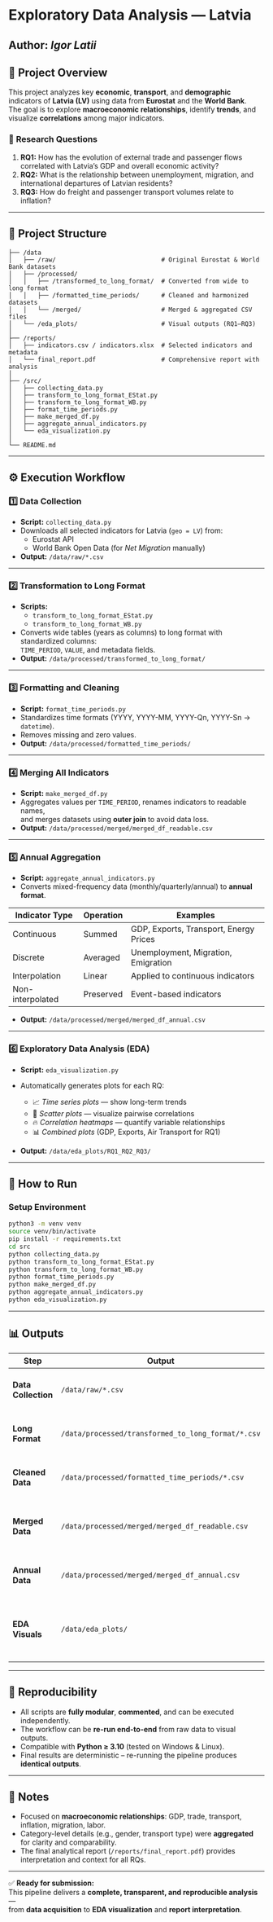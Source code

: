 # **Exploratory Data Analysis — Latvia**
**Author:** *Igor Latii*  
---

## 🧭 **Project Overview**

This project analyzes key **economic**, **transport**, and **demographic** indicators of **Latvia (LV)** using data from **Eurostat** and the **World Bank**.  
The goal is to explore **macroeconomic relationships**, identify **trends**, and visualize **correlations** among major indicators.

### 🎯 **Research Questions**

1. **RQ1:** How has the evolution of external trade and passenger flows correlated with Latvia’s GDP and overall economic activity?  
2. **RQ2:** What is the relationship between unemployment, migration, and international departures of Latvian residents?  
3. **RQ3:** How do freight and passenger transport volumes relate to inflation?

---

## 📁 **Project Structure**
```
├── /data
│   ├── /raw/                             # Original Eurostat & World Bank datasets
│   ├── /processed/
│   │   ├── /transformed_to_long_format/  # Converted from wide to long format
│   │   ├── /formatted_time_periods/      # Cleaned and harmonized datasets
│   │   └── /merged/                      # Merged & aggregated CSV files
│   └── /eda_plots/                       # Visual outputs (RQ1–RQ3)
│
├── /reports/
│   ├── indicators.csv / indicators.xlsx  # Selected indicators and metadata
│   └── final_report.pdf                  # Comprehensive report with analysis
│
├── /src/
│   ├── collecting_data.py
│   ├── transform_to_long_format_EStat.py
│   ├── transform_to_long_format_WB.py
│   ├── format_time_periods.py
│   ├── make_merged_df.py
│   ├── aggregate_annual_indicators.py
│   └── eda_visualization.py
│
└── README.md
```

---

## ⚙️ **Execution Workflow**

### **1️⃣ Data Collection**
- **Script:** `collecting_data.py`  
- Downloads all selected indicators for Latvia (`geo = LV`) from:
  - Eurostat API  
  - World Bank Open Data (for *Net Migration* manually)  
- **Output:** `/data/raw/*.csv`

---

### **2️⃣ Transformation to Long Format**
- **Scripts:**  
  - `transform_to_long_format_EStat.py`  
  - `transform_to_long_format_WB.py`
- Converts wide tables (years as columns) to long format with standardized columns:  
  `TIME_PERIOD`, `VALUE`, and metadata fields.
- **Output:** `/data/processed/transformed_to_long_format/`

---

### **3️⃣ Formatting and Cleaning**
- **Script:** `format_time_periods.py`
- Standardizes time formats (YYYY, YYYY-MM, YYYY-Qn, YYYY-Sn → `datetime`).
- Removes missing and zero values.
- **Output:** `/data/processed/formatted_time_periods/`

---

### **4️⃣ Merging All Indicators**
- **Script:** `make_merged_df.py`
- Aggregates values per `TIME_PERIOD`, renames indicators to readable names,  
  and merges datasets using **outer join** to avoid data loss.
- **Output:** `/data/processed/merged/merged_df_readable.csv`

---

### **5️⃣ Annual Aggregation**
- **Script:** `aggregate_annual_indicators.py`
- Converts mixed-frequency data (monthly/quarterly/annual) to **annual format**.

| Indicator Type | Operation | Examples |
|----------------|------------|-----------|
| Continuous | Summed | GDP, Exports, Transport, Energy Prices |
| Discrete | Averaged | Unemployment, Migration, Emigration |
| Interpolation | Linear | Applied to continuous indicators |
| Non-interpolated | Preserved | Event-based indicators |

- **Output:** `/data/processed/merged/merged_df_annual.csv`

---

### **6️⃣ Exploratory Data Analysis (EDA)**
- **Script:** `eda_visualization.py`  
- Automatically generates plots for each RQ:
  - 📈 *Time series plots* — show long-term trends  
  - 🔹 *Scatter plots* — visualize pairwise correlations  
  - 🔥 *Correlation heatmaps* — quantify variable relationships  
  - 📊 *Combined plots* (GDP, Exports, Air Transport for RQ1)

- **Output:** `/data/eda_plots/RQ1_RQ2_RQ3/`

---

## 🧩 **How to Run**

### **Setup Environment**

```bash
python3 -m venv venv
source venv/bin/activate
pip install -r requirements.txt
cd src
python collecting_data.py
python transform_to_long_format_EStat.py
python transform_to_long_format_WB.py
python format_time_periods.py
python make_merged_df.py
python aggregate_annual_indicators.py
python eda_visualization.py
```
---

## 📊 Outputs

| Step | Output | Description |
|------|---------|-------------|
| **Data Collection** | `/data/raw/*.csv` | Raw Eurostat & World Bank datasets |
| **Long Format** | `/data/processed/transformed_to_long_format/*.csv` | Unified structure (tidy format) |
| **Cleaned Data** | `/data/processed/formatted_time_periods/*.csv` | Cleaned & time-formatted datasets |
| **Merged Data** | `/data/processed/merged/merged_df_readable.csv` | All indicators combined into a single dataset |
| **Annual Data** | `/data/processed/merged/merged_df_annual.csv` | Harmonized annual dataset for EDA |
| **EDA Visuals** | `/data/eda_plots/` | Time series, scatter plots, and correlation heatmaps (RQ1–RQ3) |

---

## 🔁 Reproducibility

- All scripts are **fully modular**, **commented**, and can be executed independently.  
- The workflow can be **re-run end-to-end** from raw data to visual outputs.  
- Compatible with **Python ≥ 3.10** (tested on Windows & Linux).  
- Final results are deterministic – re-running the pipeline produces **identical outputs**.

---

## 🧠 Notes

- Focused on **macroeconomic relationships**: GDP, trade, transport, inflation, migration, labor.  
- Category-level details (e.g., gender, transport type) were **aggregated** for clarity and comparability.  
- The final analytical report (`/reports/final_report.pdf`) provides interpretation and context for all RQs.  

---

✅ **Ready for submission:**  
This pipeline delivers a **complete, transparent, and reproducible analysis** —  
from **data acquisition** to **EDA visualization** and **report interpretation**.

